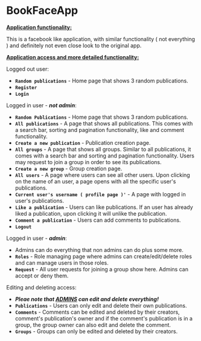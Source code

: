 # BookFaceApp

<ins>**Application functionality:**</ins>

This is a facebook like application, with similar functionality ( not everything ) and definitely not even close look to the original app.
<br>

<ins>**Application access and more detailed functionality:**</ins>

Logged out user:
- **`Random publications`** - Home page that shows 3 random publications.
- **`Register`**
- **`Login`**

Logged in user - ***not admin***:
- **`Random Publications`** - Home page that shows 3 random publications.
- **`All publications`** - A page that shows all publications. This comes with a search bar, sorting and pagination functionality, like and comment functionality.
- **`Create a new publication`** - Publication creation page.
- **`All groups`** - A page that shows all groups. Similar to all publications, it comes with a search bar and sorting and pagination functionality. Users may request to join a group in order to see its publications.
- **`Create a new group`** - Group creation page.
- **`All users`** - A page where users can see all other users. Upon clicking on the name of an user, a page opens with all the specific user's publications.
- **`Current user's username ( profile page )'`** - A page with logged in user's publications.
- **`Like a publication`** - Users can like publications. If an user has already liked a publication, upon clicking it will unlike the publication.
- **`Comment a publication`** - Users can add comments to publications.
- **`Logout`**

Logged in user - ***admin***:
- Admins can do everything that non admins can do plus some more.
- **`Roles`** - Role managing page where admins can create/edit/delete roles and can manage users in those roles.
- **`Request`** - All user requests for joining a group show here. Admins can accept or deny them.

Editing and deleting access:
- ***Pleae note that <ins>ADMINS</ins> can edit and delete everything!***
- **`Publications`** - Users can only edit and delete their own publications.
- **`Comments`** - Comments can be edited and deleted by their creators, comment's publication's owner and if the comment's publication is in a group, the group owner can also edit and delete the comment.
- **`Groups`** - Groups can only be edited and deleted by their creators.
